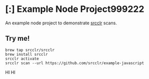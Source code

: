 # [:] Example Node Project999222

An example node project to demonstrate [srcclr](https://www.srcclr.com) scans.

## Try me!

```
brew tap srcclr/srcclr 
brew install srcclr
srcclr activate
srcclr scan --url https://github.com/srcclr/example-javascript
```
HI HI

